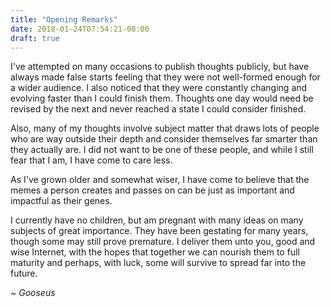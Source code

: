 ```yaml
---
title: "Opening Remarks"
date: 2018-01-24T07:54:21-08:00
draft: true
---
```


I've attempted on many occasions to publish thoughts publicly, but have always made false starts feeling that they were not well-formed enough for a wider audience.  I also noticed that they were constantly changing and evolving faster than I could finish them.  Thoughts one day would need be revised by the next and never reached a state I could consider finished.

Also, many of my thoughts involve subject matter that draws lots of people who are way outside their depth and consider themselves far smarter than they actually are.  I did not want to be one of these people, and while I still fear that I am, I have come to care less.

As I've grown older and somewhat wiser, I have come to believe that the memes a person creates and passes on can be just as important and impactful as their genes.

I currently have no children, but am pregnant with many ideas on many subjects of great importance.  They have been gestating for many years, though some may still prove premature.  I deliver them unto you, good and wise Internet, with the hopes that together we can nourish them to full maturity and perhaps, with luck, some will survive to spread far into the future.

*~ Gooseus*